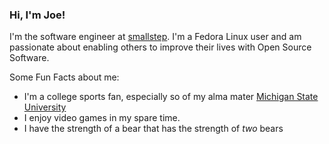 ### Hi, I'm Joe!

I'm the software engineer at [smallstep](https://smallstep.com). I'm a Fedora Linux user and am passionate about enabling others to improve their lives with Open Source Software.

Some Fun Facts about me:
- I'm a college sports fan, especially so of my alma mater [Michigan State University](https://msu.edu/)
- I enjoy video games in my spare time.
- I have the strength of a bear that has the strength of _two_ bears
